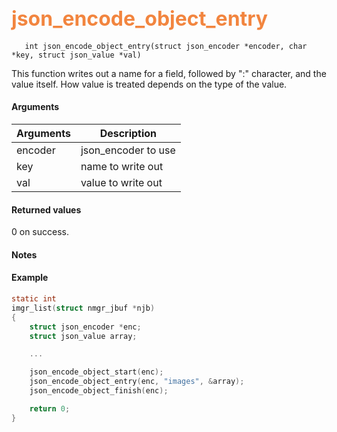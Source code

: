 ## <font color="#F2853F" style="font-size:24pt"> json_encode_object_entry </font>

```no-highlight
   int json_encode_object_entry(struct json_encoder *encoder, char *key, struct json_value *val)
```

This function writes out a name for a field, followed by ":" character, and the value itself. How value is treated depends on the type of the value.

#### Arguments

| Arguments | Description |
|-----------|-------------|
| encoder |  json_encoder to use  |
| key | name to write out |
| val | value to write out |


#### Returned values

0 on success.

#### Notes

#### Example

```c
static int
imgr_list(struct nmgr_jbuf *njb)
{
    struct json_encoder *enc;
    struct json_value array;

    ...

    json_encode_object_start(enc);
    json_encode_object_entry(enc, "images", &array);
    json_encode_object_finish(enc);

    return 0;
}

```
